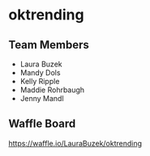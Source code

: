 # oktrending

## Team Members

- Laura Buzek
- Mandy Dols
- Kelly Ripple
- Maddie Rohrbaugh
- Jenny Mandl

## Waffle Board

https://waffle.io/LauraBuzek/oktrending